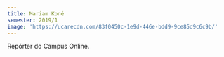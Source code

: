 ```yaml
---
title: Mariam Koné
semester: 2019/1
image: 'https://ucarecdn.com/83f0450c-1e9d-446e-bdd9-9ce85d9c6c9b/'
---
```

Repórter do Campus Online.

